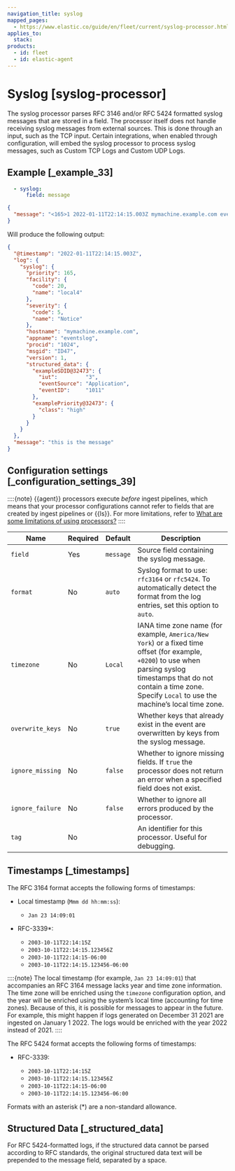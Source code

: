 ```yaml
---
navigation_title: syslog
mapped_pages:
  - https://www.elastic.co/guide/en/fleet/current/syslog-processor.html
applies_to:
  stack:
products:
  - id: fleet
  - id: elastic-agent
---
```


# Syslog [syslog-processor]


The syslog processor parses RFC 3146 and/or RFC 5424 formatted syslog messages that are stored in a field. The processor itself does not handle receiving syslog messages from external sources. This is done through an input, such as the TCP input. Certain integrations, when enabled through configuration, will embed the syslog processor to process syslog messages, such as Custom TCP Logs and Custom UDP Logs.


## Example [_example_33]

```yaml
  - syslog:
      field: message
```

```json
{
  "message": "<165>1 2022-01-11T22:14:15.003Z mymachine.example.com eventslog 1024 ID47 [exampleSDID@32473 iut=\"3\" eventSource=\"Application\" eventID=\"1011\"][examplePriority@32473 class=\"high\"] this is the message"
}
```

Will produce the following output:

```json
{
  "@timestamp": "2022-01-11T22:14:15.003Z",
  "log": {
    "syslog": {
      "priority": 165,
      "facility": {
        "code": 20,
        "name": "local4"
      },
      "severity": {
        "code": 5,
        "name": "Notice"
      },
      "hostname": "mymachine.example.com",
      "appname": "eventslog",
      "procid": "1024",
      "msgid": "ID47",
      "version": 1,
      "structured_data": {
        "exampleSDID@32473": {
          "iut":         "3",
          "eventSource": "Application",
          "eventID":     "1011"
        },
        "examplePriority@32473": {
          "class": "high"
        }
      }
    }
  },
  "message": "this is the message"
}
```


## Configuration settings [_configuration_settings_39]

::::{note}
{{agent}} processors execute *before* ingest pipelines, which means that your processor configurations cannot refer to fields that are created by ingest pipelines or {{ls}}. For more limitations, refer to [What are some limitations of using processors?](/reference/fleet/agent-processors.md#limitations)
::::


| Name | Required | Default | Description |
| --- | --- | --- | --- |
| `field` | Yes | `message` | Source field containing the syslog message. |
| `format` | No | `auto` | Syslog format to use: `rfc3164` or `rfc5424`. To automatically detect the format from the log entries, set this option to `auto`. |
| `timezone` | No | `Local` | IANA time zone name (for example, `America/New York`) or a fixed time offset (for example, `+0200`) to use when parsing syslog timestamps that do not contain a time zone. Specify `Local` to use the machine’s local time zone. |
| `overwrite_keys` | No | `true` | Whether keys that already exist in the event are overwritten by keys from the syslog message. |
| `ignore_missing` | No | `false` | Whether to ignore missing fields. If `true` the processor does not return an error when a specified field does not exist. |
| `ignore_failure` | No | `false` | Whether to ignore all errors produced by the processor. |
| `tag` | No |  | An identifier for this processor. Useful for debugging. |


## Timestamps [_timestamps]

The RFC 3164 format accepts the following forms of timestamps:

* Local timestamp (`Mmm dd hh:mm:ss`):

    * `Jan 23 14:09:01`

* RFC-3339*:

    * `2003-10-11T22:14:15Z`
    * `2003-10-11T22:14:15.123456Z`
    * `2003-10-11T22:14:15-06:00`
    * `2003-10-11T22:14:15.123456-06:00`


::::{note}
The local timestamp (for example, `Jan 23 14:09:01`) that accompanies an RFC 3164 message lacks year and time zone information. The time zone will be enriched using the `timezone` configuration option, and the year will be enriched using the system’s local time (accounting for time zones). Because of this, it is possible for messages to appear in the future. For example, this might happen if logs generated on December 31 2021 are ingested on January 1 2022. The logs would be enriched with the year 2022 instead of 2021.
::::


The RFC 5424 format accepts the following forms of timestamps:

* RFC-3339:

    * `2003-10-11T22:14:15Z`
    * `2003-10-11T22:14:15.123456Z`
    * `2003-10-11T22:14:15-06:00`
    * `2003-10-11T22:14:15.123456-06:00`


Formats with an asterisk (*) are a non-standard allowance.


## Structured Data [_structured_data]

For RFC 5424-formatted logs, if the structured data cannot be parsed according to RFC standards, the original structured data text will be prepended to the message field, separated by a space.


